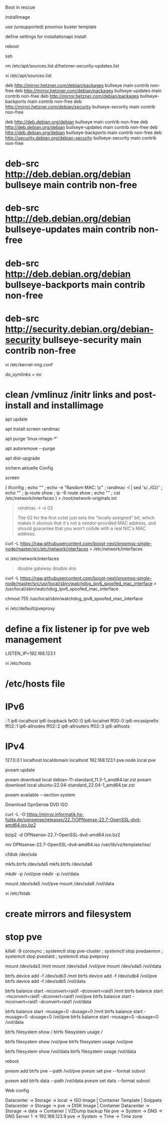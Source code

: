 Boot in rescue

installimage

use (unsupported) proxmox buster template

define settings for installationapt install 

reboot

ssh

rm /etc/apt/sources.list.d/hetzner-security-updates.list

vi /etc/apt/sources.list

deb http://mirror.hetzner.com/debian/packages bullseye main contrib non-free
deb http://mirror.hetzner.com/debian/packages bullseye-updates main contrib non-free
deb http://mirror.hetzner.com/debian/packages bullseye-backports main contrib non-free
deb http://mirror.hetzner.com/debian/security bullseye-security main contrib non-free

deb http://deb.debian.org/debian bullseye main contrib non-free
deb http://deb.debian.org/debian bullseye-updates main contrib non-free
deb http://deb.debian.org/debian bullseye-backports main contrib non-free
deb http://security.debian.org/debian-security bullseye-security main contrib non-free

# deb-src http://deb.debian.org/debian bullseye main contrib non-free
# deb-src http://deb.debian.org/debian bullseye-updates main contrib non-free
# deb-src http://deb.debian.org/debian bullseye-backports main contrib non-free
# deb-src http://security.debian.org/debian-security bullseye-security main contrib non-free

vi /etc/kernel-img.conf

do_symlinks = no

# clean /vmlinuz /initr links and post-install and installimage

apt update

apt install screen randmac

apt purge 'linux-image-*'

apt autoremove --purge

apt dist-upgrade

sichern aktuelle Config

screen

(
 ifconfig ; 
 echo "" ; 
 echo -e "Random MAC: \c" ; 
 randmac -l | sed 's/../02/' ; 
 echo "" ; 
 ip route show ; 
 ip -6 route show ; 
 echo "" ; 
 cat /etc/network/interfaces
) > /root/network-originals.txt

> randmac -l -o 02
>
> The 02 for the first octet just sets the "locally assigned" bit, 
> which makes it obvious that it's not a vendor-provided MAC address, 
> and should guarantee that you won't collide with a real NIC's MAC address.

curl -L https://raw.githubusercontent.com/boost-next/proxmox-single-node/master/src/etc/network/interfaces > /etc/network/interfaces

vi /etc/network/interfaces

> disable gateway
> disable dns

curl -L https://raw.githubusercontent.com/boost-next/proxmox-single-node/master/src/usr/local/sbin/watchdog_ipv6_spoofed_mac_interface > /usr/local/sbin/watchdog_ipv6_spoofed_mac_interface

chmod 755 /usr/local/sbin/watchdog_ipv6_spoofed_mac_interface

vi /etc/default/pveproxy

# define a fix listener ip for pve web management
LISTEN_IP=192.168.123.1

vi /etc/hosts

# /etc/hosts file

# IPv6
::1     ip6-localhost ip6-loopback
fe00::0 ip6-localnet
ff00::0 ip6-mcastprefix
ff02::1 ip6-allnodes
ff02::2 ip6-allrouters
ff02::3 ip6-allhosts

# IPv4

127.0.0.1 localhost.localdomain localhost
192.168.123.1 pve.node.local pve

pveam update

pveam download local debian-11-standard_11.3-1_amd64.tar.zst
pveam download local ubuntu-22.04-standard_22.04-1_amd64.tar.zst

pveam available --section system

Download OpnSense DVD ISO

curl -L -O https://mirror.informatik.hs-fulda.de/opnsense/releases/22.7/OPNsense-22.7-OpenSSL-dvd-amd64.iso.bz2

bzip2 -d OPNsense-22.7-OpenSSL-dvd-amd64.iso.bz2

mv OPNsense-22.7-OpenSSL-dvd-amd64.iso /var/lib/vz/template/iso/


cfdisk /dev/sda

mkfs.btrfs /dev/sda5
mkfs.btrfs /dev/sda6

mkdir -p /vol/pve
mkdir -p /vol/data

mount /dev/sda5 /vol/pve
mount /dev/sda6 /vol/data

vi /etc/fstab

# create mirrors and filesystem

# stop pve

killall -9 corosync ; systemctl stop pve-cluster ; systemctl stop pvedaemon ; systemctl stop pvestatd ; systemctl stop pveproxy

mount /dev/sda3 /mnt
mount /dev/sda4 /vol/pve
mount /dev/sda5 /vol/data

btrfs device add -f /dev/sdb3 /mnt
btrfs device add -f /dev/sdb4 /vol/pve
btrfs device add -f /dev/sdb5 /vol/data

btrfs balance start -mconvert=raid1 -dconvert=raid1 /mnt
btrfs balance start -mconvert=raid1 -dconvert=raid1 /vol/pve
btrfs balance start -mconvert=raid1 -dconvert=raid1 /vol/data

btrfs balance start -musage=0 -dusage=0 /mnt
btrfs balance start -musage=0 -dusage=0 /vol/pve
btrfs balance start -musage=0 -dusage=0 /vol/data

btrfs filesystem show /
btrfs filesystem usage /

btrfs filesystem show /vol/pve
btrfs filesystem usage /vol/pve

btrfs filesystem show /vol/data
btrfs filesystem usage /vol/data

reboot



pvesm add btrfs pve --path /vol/pve
pvesm set pve --format subvol

pvesm add btrfs data --path /vol/data
pvesm set data --format subvol


Web config

Datacenter -> Storage -> local -> ISO Image | Container Template | Snippets
Datacenter -> Storage -> pve -> DISK Image | Container
Datacenter -> Storage -> data -> Container | VZDump backup file
pve -> System -> DNS -> DNS Server 1 -> 192.168.123.9
pve -> System -> Time -> Time zone





